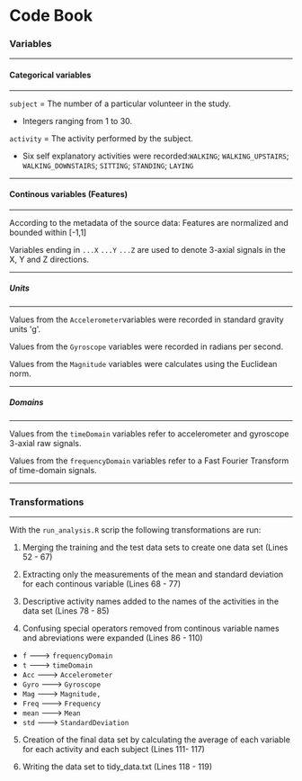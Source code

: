 
# **Code Book**


### Variables 
***
#### Categorical variables
***
`subject` = The number of a particular volunteer in the study. 

* Integers ranging from 1 to 30. 

`activity` = The activity performed by the subject. 

* Six self explanatory activities were recorded:`WALKING`; `WALKING_UPSTAIRS`; `WALKING_DOWNSTAIRS`; `SITTING`; `STANDING`; `LAYING`

***
#### Continous variables (Features)
***
According to the metadata of the source data: 
Features are normalized and bounded within [-1,1]

Variables ending in `...X` `...Y` `...Z` are used to denote 3-axial signals in the X, Y and Z directions.

***
##### Units
***
Values from the `Accelerometer`variables were recorded in standard gravity units 'g'. 

Values from the `Gyroscope` variables were recorded in radians per second.

Values from the `Magnitude` variables were calculates using the Euclidean norm. 

***
##### Domains 
***
Values from the `timeDomain` variables refer to accelerometer and gyroscope 3-axial raw signals. 

Values from the `frequencyDomain` variables refer to a Fast Fourier Transform of time-domain signals.


***
### Transformations
***
With the `run_analysis.R` scrip the following transformations are run:

1. Merging the training and the test data sets to create one data set (Lines 52 - 67)

2. Extracting only the measurements of the mean and standard deviation for each continous variable (Lines 68 - 77)

3. Descriptive activity names added to the names of the activities in the data set (Lines 78 - 85)

4. Confusing special operators removed from continous variable names and abreviations were expanded (Lines 86 - 110)
 * `f` ---> `frequencyDomain`
 * `t` ---> `timeDomain`
 * `Acc` ---> `Accelerometer`
 * `Gyro` ---> `Gyroscope`
 * `Mag` ---> `Magnitude,`
 * `Freq` ---> `Frequency`
 * `mean` ---> `Mean`
 * `std` ---> `StandardDeviation`
 
 5. Creation of the final data set by calculating the average of each variable for each activity and each subject (Lines 111- 117)
 
 6. Writing the data set to tidy_data.txt (Lines 118 - 119)
 
 
 
